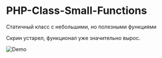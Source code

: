 # PHP-Class-Small-Functions
 Статичный класс с небольшими, но полезными функциями
 
 Скрин устарел, функционал уже значительно вырос.

![Demo](https://i.imgur.com/ZAq0mxh.png)
